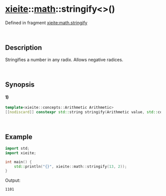 # [xieite](../../xieite.md)\:\:[math](../../math.md)\:\:stringify\<\>\(\)
Defined in fragment [xieite:math.stringify](../../../src/math/stringify.cpp)

&nbsp;

## Description
Stringifies a number in any radix. Allows negative radices.

&nbsp;

## Synopsis
#### 1)
```cpp
template<xieite::concepts::Arithmetic Arithmetic>
[[nodiscard]] constexpr std::string stringify(Arithmetic value, std::conditional_t<std::floating_point<Arithmetic>, xieite::math::SignedSize, Arithmetic> radix = 10, xieite::strings::NumberComponents components = xieite::strings::NumberComponents()) noexcept;
```

&nbsp;

## Example
```cpp
import std;
import xieite;

int main() {
    std::println("{}", xieite::math::stringify(13, 2));
}
```
Output:
```
1101
```

